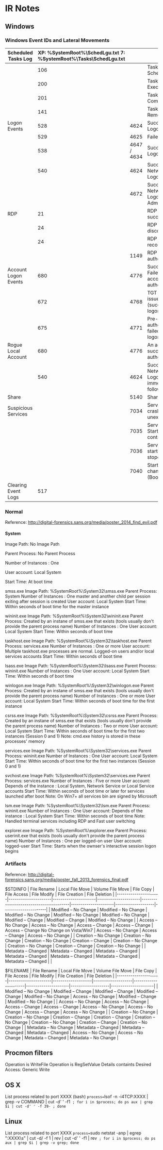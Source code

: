 # IR Notes

## Windows ##
### Windows Event IDs and Lateral Movements ###

| Scheduled Tasks Log  | XP: %SystemRoot%\SchedLgu.txt    7: %SystemRoot%\Tasks\SchedLgu.txt |             |                                                   |
|----------------------|---------------------------------------------------------------------|-------------|---------------------------------------------------|
|                      | 106                                                                 |             | Task Scheduled                                    |
|                      | 200                                                                 |             | Task Executed                                     |
|                      | 201                                                                 |             | Task Completed                                    |
|                      | 141                                                                 |             | Task Removed                                      |
| Logon Events         | 528                                                                 | 4624        | Successful Logon                                  |
|                      | 529                                                                 | 4625        | Failed Logon                                      |
|                      | 538                                                                 | 4647 / 4634 | Successful Logoff                                 |
|                      | 540                                                                 | 4624        | Successful Network Logon                          |
|                      |                                                                     | 4672        | Successful Network Logon as Admin                 |
| RDP                  | 21                                                                  |             | RDP logon success                                 |
|                      | 24                                                                  |             | RDP user disconnected                             |
|                      | 24                                                                  |             | RDP user reconnected                              |
|                      |                                                                     | 1149        | RDP user authenticated                            |
| Account Logon Events | 680                                                                 | 4776        | Successful / Failed account authentication        |
|                      | 672                                                                 | 4768        | TGT was issued (successful logon)                 |
|                      | 675                                                                 | 4771        | Pre-authentication failed (failed logon)          |
| Rogue Local Account  | 680                                                                 | 4776        | An account successfully authenticated             |
|                      | 540                                                                 | 4624        | Successful Network Logon immediately following    |
| Share                |                                                                     | 5140        | Share mount                                       |
| Suspicious Services  |                                                                     | 7034        | Service crashed unexpectedly                      |
|                      |                                                                     | 7035        | Service sent a Start/Stop control                 |
|                      |                                                                     | 7036        | Service sent a started or stoped                  |
|                      |                                                                     | 7040        | Start type changed (Boot | On request | Disabled) |
| Clearing Event Logs  | 517                                                                 |             |                                                   |

### Normal ###
Reference: http://digital-forensics.sans.org/media/poster_2014_find_evil.pdf

#### System ####
Image Path: No Image Path

Parent Process: No Parent Process

Number of Instances : One 

User account: Local System

Start Time: At boot time

smss.exe
Image Path: %SystemRoot%\System32\smss.exe
Parent Process: System
Number of Instances : One master and another child per session exiting after session is created
User account: Local System
Start Time: Within seconds of boot time for the master instance

wininit.exe
Image Path: %SystemRoot%\System32\wininit.exe
Parent Process: Created by an instane of smss.exe that exists (tools usually don't provide the parent process name)
Number of Instances : One
User account: Local System
Start Time: Within seconds of boot time

taskhost.exe
Image Path: %SystemRoot%\System32\taskhost.exe
Parent Process: services.exe
Number of Instances : One or more
User account: Multiple taskhost.exe processes are normal. Logged-on users and/or local services accounts
Start Time: Within seconds of boot time

lsass.exe
Image Path: %SystemRoot%\System32\lsass.exe
Parent Process: wininit.exe
Number of Instances : One
User account: Local System
Start Time: Within seconds of boot time

winlogon.exe
Image Path: %SystemRoot%\System32\winlogon.exe
Parent Process: Created by an instane of smss.exe that exists (tools usually don't provide the parent process name)
Number of Instances : One or more
User account: Local System
Start Time: Within seconds of boot time for the first instance

csrss.exe
Image Path: %SystemRoot%\System32\csrss.exe
Parent Process: Created by an instane of smss.exe that exists (tools usually don't provide the parent process name)
Number of Instances : Two or more
User account: Local System
Start Time: Within seconds of boot time for the first two instances (Session 0 and 1)
Note: cmd.exe history is stored in these processes' memory 

services.exe
Image Path: %SystemRoot%\System32\services.exe
Parent Process: wininit.exe
Number of Instances : One
User account: Local System
Start Time: Within seconds of boot time for the first two instances (Session 0 and 1)

svchost.exe
Image Path: %SystemRoot%\System32\services.exe
Parent Process: services.exe
Number of Instances : Five or more
User account: Depends of the instance : Local System, Network Service or Local Service accounts
Start Time: Within seconds of boot time or later for services launched after boot
Note: On Win7+ all services bin are signed by Microsoft

lsm.exe
Image Path: %SystemRoot%\System32\lsm.exe
Parent Process: wininit.exe
Number of Instances : One
User account: Depends of the instance : Local System
Start Time: Within seconds of boot time
Note: Handled terminal services including RDP and Fast user switching

explorer.exe
Image Path: %SystemRoot%\explorer.exe
Parent Process: userinit.exe that exists (tools usually don't provide the parent process name)
Number of Instances : One per logged-on user
User account: logged-user
Start Time: Starts when the ownser's interactive session logon begins

### Artifacts ###
Reference: http://digital-forensics.sans.org/media/poster_fall_2013_forensics_final.pdf

$STDINFO
| File Rename          | Local File Move      | Volume File Move     | File Copy            | File Access                             | File Modify          | File Creation      | File Deletion        |
|----------------------|----------------------|----------------------|----------------------|-----------------------------------------|----------------------|--------------------|----------------------|
| Modified – No Change | Modified – No Change | Modified – No Change | Modified – No Change | Modified – No Change                    | Modified – Change    | Modified – Change  | Modified – No Change |
| Access – No Change   | Access – No Change   | Access – Change      | Access – Change      | Access – Change No Change on Vista/Win7 | Access – No Change   | Access – Change    | Access – No Change   |
| Creation – No Change | Creation – No Change | Creation – No Change | Creation – Change    | Creation – No Change                    | Creation – No Change | Creation – Change  | Creation – No Change |
| Metadata – Changed   | Metadata – Changed   | Metadata – Changed   | Metadata – Changed   | Metadata – Changed                      | Metadata – Changed   | Metadata – Changed |                      |

$FILENAME
| File Rename          | Local File Move      | Volume File Move   | File Copy          | File Access          | File Modify          | File Creation      | File Deletion        |
|----------------------|----------------------|--------------------|--------------------|----------------------|----------------------|--------------------|----------------------|
| Modified – No Change | Modified – Change    | Modified – Change  | Modified – Change  | Modified – No Change | Access – No Change   | Modified – Change  | Modified – No Change |
| Access – No Change   | Access – No Change   | Access – Change    | Access – Change    | Access – No Change   | Access – No Change   | Access – Change    | Access – No Change   |
| Creation – No Change | Creation – No Change | Creation – Change  | Creation – Change  | Creation – No Change | Creation – No Change | Creation – Change  | Creation – No Change |
| Metadata – No Change | Metadata – Changed   | Metadata – Changed | Metadata – Changed | Access – No Change   | Access – No Change   | Metadata – Changed | Metadata – No Change |

## Procmon filters
Operation is WriteFile
Operation is RegSetValue
Details containts Desired Access: Generic Write

## OS X ##
List process related to port XXXX (bash)
`process=`lsof -n -i4TCP:XXXX | grep -v COMMAND | cut -d' ' -f1` ; for i in $process; do ps aux | grep $i | cut -d' ' -f 39- ; done`

## Linux ##
List process related to port XXXX 
`process=`sudo netstat -anp | egrep ":XXXX\s" | cut -d/ -f 1 | rev | cut -d' ' -f1 | rev` ; for i in $process; do ps aux | grep $i | grep -v grep; done`